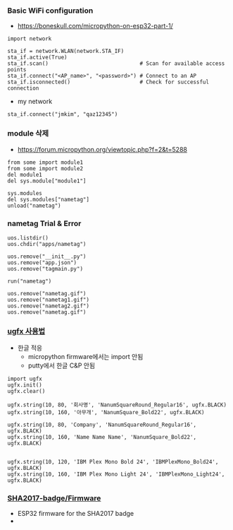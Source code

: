### Basic WiFi configuration
- https://boneskull.com/micropython-on-esp32-part-1/
```
import network

sta_if = network.WLAN(network.STA_IF)
sta_if.active(True)
sta_if.scan()                             # Scan for available access points
sta_if.connect("<AP_name>", "<password>") # Connect to an AP
sta_if.isconnected()                      # Check for successful connection
```
- my network
```
sta_if.connect("jmkim", "qaz12345")
```

### module 삭제
- https://forum.micropython.org/viewtopic.php?f=2&t=5288

```
from some import module1
from some import module2
del module1
del sys.module["module1"]

sys.modules
del sys.modules["nametag"]
unload("nametag")
```

### nametag Trial & Error
```
uos.listdir()
uos.chdir("apps/nametag")

uos.remove("__init__.py")
uos.remove("app.json")
uos.remove("tagmain.py")

run("nametag")

uos.remove("nametag.gif")
uos.remove("nametag1.gif")
uos.remove("nametag2.gif")
uos.remove("nametag.gif")
```

### [ugfx 사용법](https://github.com/IBM-Developer-Korea/developer-badge-2018-apps/tree/master/docs/ugfx)
- 한글 적응
    + micropython firmware에서는 import 안됨
    + putty에서 한글 C&P 안됨
    
```
import ugfx
ugfx.init()
ugfx.clear()

ugfx.string(10, 80, '회사명', 'NanumSquareRound_Regular16', ugfx.BLACK)
ugfx.string(10, 160, '아무개', 'NanumSquare_Bold22', ugfx.BLACK)

ugfx.string(10, 80, 'Company', 'NanumSquareRound_Regular16', ugfx.BLACK)
ugfx.string(10, 160, 'Name Name Name', 'NanumSquare_Bold22', ugfx.BLACK)


ugfx.string(10, 120, 'IBM Plex Mono Bold 24', 'IBMPlexMono_Bold24', ugfx.BLACK)
ugfx.string(10, 160, 'IBM Plex Mono Light 24', 'IBMPlexMono_Light24', ugfx.BLACK)
```

### [SHA2017-badge/Firmware](https://github.com/SHA2017-badge/Firmware)
- ESP32 firmware for the SHA2017 badge
- 
